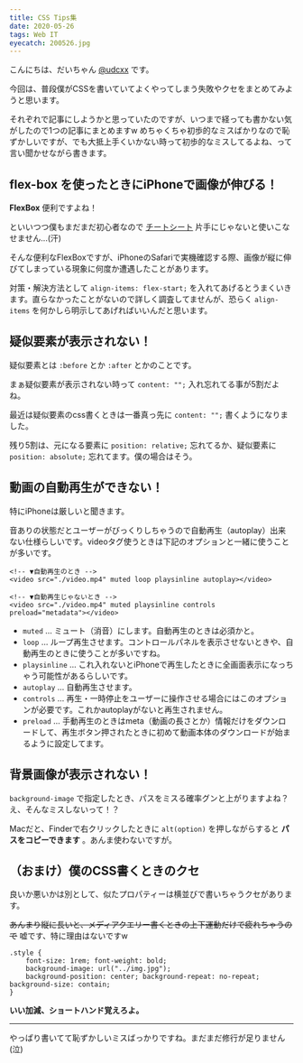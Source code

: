 ```yaml
---
title: CSS Tips集
date: 2020-05-26
tags: Web IT
eyecatch: 200526.jpg
---
```


こんにちは、だいちゃん [@udcxx](https://twitter.com/udc_xx) です。

今回は、普段僕がCSSを書いていてよくやってしまう失敗やクセをまとめてみようと思います。

それぞれで記事にしようかと思っていたのですが、いつまで経っても書かない気がしたので1つの記事にまとめますw めちゃくちゃ初歩的なミスばかりなので恥ずかしいですが、でも大抵上手くいかない時って初歩的なミスしてるよね、って言い聞かせながら書きます。

## flex-box を使ったときにiPhoneで画像が伸びる！

**FlexBox** 便利ですよね！

といいつつ僕もまだまだ初心者なので [チートシート](https://www.webcreatorbox.com/tech/css-flexbox-cheat-sheet#flexbox8) 片手にじゃないと使いこなせません...(汗)

そんな便利なFlexBoxですが、iPhoneのSafariで実機確認する際、画像が縦に伸びてしまっている現象に何度か遭遇したことがあります。

対策・解決方法として `align-items: flex-start;` を入れてあげるとうまくいきます。直らなかったことがないので詳しく調査してませんが、恐らく `align-items` を何かしら明示してあげればいいんだと思います。

## 疑似要素が表示されない！

疑似要素とは `:before` とか `:after` とかのことです。

まぁ疑似要素が表示されない時って `content: "";` 入れ忘れてる事が5割だよね。

最近は疑似要素のcss書くときは一番真っ先に `content: "";` 書くようになりました。

残り5割は、元になる要素に `position: relative;` 忘れてるか、疑似要素に  `position: absolute;` 忘れてます。僕の場合はそう。

## 動画の自動再生ができない！

特にiPhoneは厳しいと聞きます。

音ありの状態だとユーザーがびっくりしちゃうので自動再生（autoplay）出来ない仕様らしいです。videoタグ使うときは下記のオプションと一緒に使うことが多いです。

```
<!-- ▼自動再生のとき -->
<video src="./video.mp4" muted loop playsinline autoplay></video>

<!-- ▼自動再生じゃないとき -->
<video src="./video.mp4" muted playsinline controls preload="metadata"></video>
```

* `muted` … ミュート（消音）にします。自動再生のときは必須かと。
* `loop` … ループ再生させます。コントロールパネルを表示させないときや、自動再生のときに使うことが多いですね。
* `playsinline` … これ入れないとiPhoneで再生したときに全画面表示になっちゃう可能性があるらしいです。
* `autoplay` … 自動再生させます。
* `controls` … 再生・一時停止をユーザーに操作させる場合にはこのオプションが必要です。これかautoplayがないと再生されません。
* `preload` … 手動再生のときはmeta（動画の長さとか）情報だけをダウンロードして、再生ボタン押されたときに初めて動画本体のダウンロードが始まるように設定してます。

## 背景画像が表示されない！

`background-image` で指定したとき、パスをミスる確率グンと上がりますよね？え、そんなミスしないって！？

Macだと、Finderで右クリックしたときに `alt(option)` を押しながらすると **パスをコピーできます** 。あんま使わないですが。

## （おまけ）僕のCSS書くときのクセ

良いか悪いかは別として、似たプロパティーは横並びで書いちゃうクセがあります。

~~あんまり縦に長いと、メディアクエリー書くときの上下運動だけで疲れちゃうので~~ 嘘です、特に理由はないですw

```
.style {
	font-size: 1rem; font-weight: bold;
	background-image: url("../img.jpg");
	background-position: center; background-repeat: no-repeat; background-size: contain;
}
```

**いい加減、ショートハンド覚えろよ。**

-----

やっぱり書いてて恥ずかしいミスばっかりですね。まだまだ修行が足りません(泣)
